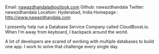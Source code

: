 Email: nawazdhandala@outlook.com 
Github: nawazdhandala 
Twitter: nawazdhandala 
Location: Hyderabad, India
Homepage : http://www.nawazdhandala.com


I presently help run a Database Service Company called CloudBoost.io. When I'm away from keyboard, I backpack around the world.

A lot of developers are scared of working with multiple databases to build one app. I work to solve that challenge every single day. 
